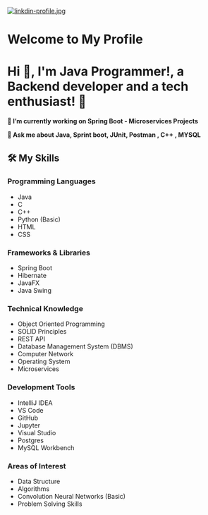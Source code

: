 [![linkdin-profile.jpg](https://i.postimg.cc/Wp6zZ2VT/linkdin-profile.jpg)](https://postimg.cc/Rqhv5xqD)

# Welcome to My Profile

# Hi 👋, I'm Java Programmer!, a Backend developer and a tech enthusiast! 🫣

**🔭 I’m currently working on Spring Boot - Microservices Projects**

**💬 Ask me about Java, Sprint boot, JUnit, Postman , C++ , MYSQL**

## 🛠️ My Skills

### Programming Languages
- Java
- C
- C++
- Python (Basic)
- HTML
- CSS

### Frameworks & Libraries
- Spring Boot
- Hibernate
- JavaFX
- Java Swing

### Technical Knowledge
- Object Oriented Programming
- SOLID Principles
- REST API
- Database Management System (DBMS)
- Computer Network
- Operating System
- Microservices

### Development Tools
- IntelliJ IDEA
- VS Code
- GitHub
- Jupyter
- Visual Studio
- Postgres
- MySQL Workbench

### Areas of Interest
- Data Structure
- Algorithms
- Convolution Neural Networks (Basic)
- Problem Solving Skills




